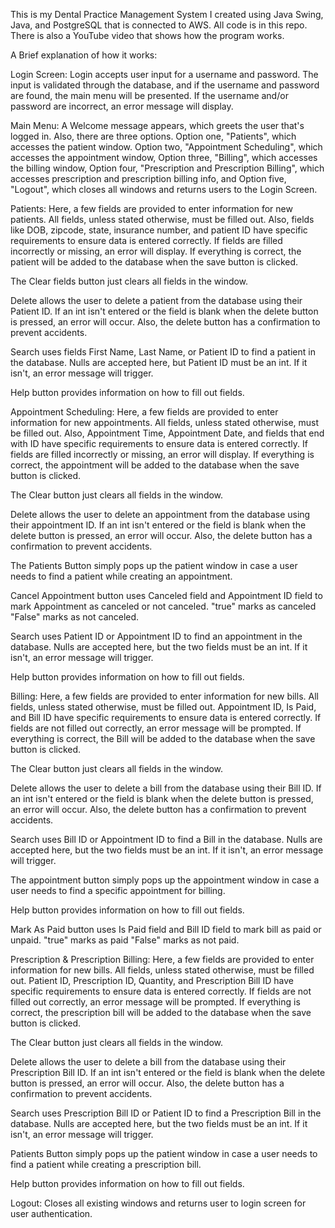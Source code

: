 This is my Dental Practice Management System I created using Java Swing, Java, and PostgreSQL that is connected to AWS. All code is in this repo. There is also a YouTube video that shows how the program works.

A Brief explanation of how it works:

Login Screen:
Login accepts user input for a username and password. The input is validated through the database, and if the username and password are found, the main menu will be presented. If the username and/or password are incorrect, an error message will display.

Main Menu:
A Welcome message appears, which greets the user that's logged in. Also, there are three options. Option one, "Patients", which accesses the patient window. Option two, "Appointment Scheduling", which accesses the appointment window, Option three, "Billing", which accesses the billing window, Option four, "Prescription and Prescription Billing", which accesses prescription and prescription billing info, and Option five, "Logout", which closes all windows and returns users to the Login Screen.

  Patients:
  Here, a few fields are provided to enter information for new patients. All fields, unless stated otherwise, must be filled out. Also, fields like DOB, zipcode, state, insurance number, and patient ID have specific requirements to ensure data is entered correctly. If 
  fields are filled incorrectly or missing, an error will display. If everything is correct, the patient will be added to the database when the save button is clicked.
  
  The Clear fields button just clears all fields in the window.
  
  Delete allows the user to delete a patient from the database using their Patient ID. If an int isn't entered or the field is blank when the delete button is pressed, an error will occur. Also, the delete button has a confirmation to prevent accidents.
  
  Search uses fields First Name, Last Name, or Patient ID to find a patient in the database. Nulls are accepted here, but Patient ID must be an int. If it isn't, an error message will trigger.
  
  Help button provides information on how to fill out fields.
  
  Appointment Scheduling:
  Here, a few fields are provided to enter information for new appointments. All fields, unless stated otherwise, must be filled out. Also, Appointment Time, Appointment Date, and fields that end with ID have specific requirements to ensure data is entered correctly. If 
  fields are filled incorrectly or missing, an error will display. If everything is correct, the appointment will be added to the database when the save button is clicked.
  
  The Clear button just clears all fields in the window.
  
  Delete allows the user to delete an appointment from the database using their appointment ID. If an int isn't entered or the field is blank when the delete button is pressed, an error will occur. Also, the delete button has a confirmation to prevent accidents.
  
  The Patients Button simply pops up the patient window in case a user needs to find a patient while creating an appointment.
  
  Cancel Appointment button uses Canceled field and Appointment ID field to mark Appointment as canceled or not canceled. "true" marks as canceled "False" marks as not canceled.
  
  Search uses Patient ID or Appointment ID to find an appointment in the database. Nulls are accepted here, but the two fields must be an int. If it isn't, an error message will trigger.
  
  Help button provides information on how to fill out fields.
  
  Billing:
  Here, a few fields are provided to enter information for new bills. All fields, unless stated otherwise, must be filled out. Appointment ID, Is Paid, and Bill ID have specific requirements to ensure data is entered correctly. If fields are not filled out correctly, an 
  error message will be prompted. If everything is correct, the Bill will be added to the database when the save button is clicked.
  
  The Clear button just clears all fields in the window.
  
  Delete allows the user to delete a bill from the database using their Bill ID. If an int isn't entered or the field is blank when the delete button is pressed, an error will occur. Also, the delete button has a confirmation to prevent accidents.
  
  Search uses Bill ID or Appointment ID to find a Bill in the database. Nulls are accepted here, but the two fields must be an int. If it isn't, an error message will trigger.
  
  The appointment button simply pops up the appointment window in case a user needs to find a specific appointment for billing.
  
  Help button provides information on how to fill out fields.
  
  Mark As Paid button uses Is Paid field and Bill ID field to mark bill as paid or unpaid. "true" marks as paid "False" marks as not paid.
  
  Prescription & Prescription Billing:
  Here, a few fields are provided to enter information for new bills. All fields, unless stated otherwise, must be filled out. Patient ID, Prescription ID, Quantity, and Prescription Bill ID have specific requirements to ensure data is entered correctly. If fields are 
  not filled out correctly, an error message will be prompted. If everything is correct, the prescription bill will be added to the database when the save button is clicked.
  
  The Clear button just clears all fields in the window.
  
  Delete allows the user to delete a bill from the database using their Prescription Bill ID. If an int isn't entered or the field is blank when the delete button is pressed, an error will occur. Also, the delete button has a confirmation to prevent accidents.
  
  Search uses Prescription Bill ID or Patient ID to find a Prescription Bill in the database. Nulls are accepted here, but the two fields must be an int. If it isn't, an error message will trigger.
  
  Patients Button simply pops up the patient window in case a user needs to find a patient while creating a prescription bill.
  
  Help button provides information on how to fill out fields.
  
  Logout:
  Closes all existing windows and returns user to login screen for user authentication.
